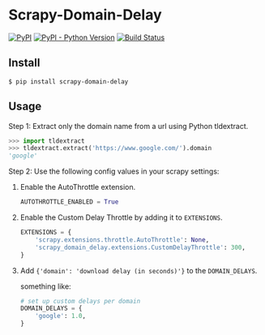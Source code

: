 # Scrapy-Domain-Delay

[![PyPI](https://img.shields.io/pypi/v/scrapy-domain-delay)](https://pypi.org/project/scrapy-domain-delay/)
[![PyPI - Python Version](https://img.shields.io/pypi/pyversions/scrapy-domain-delay)](https://pypi.org/project/scrapy-domain-delay/)
[![Build Status](https://travis-ci.com/ChiaYinChen/scrapy-domain-delay.svg?branch=master)](https://travis-ci.com/ChiaYinChen/scrapy-domain-delay)

## Install
```
$ pip install scrapy-domain-delay
```

## Usage

Step 1: Extract only the domain name from a url using Python tldextract.

```python
>>> import tldextract
>>> tldextract.extract('https://www.google.com/').domain
'google'
```

Step 2: Use the following config values in your scrapy settings:

1. Enable the AutoThrottle extension.

	```python
	AUTOTHROTTLE_ENABLED = True
	```

2. Enable the Custom Delay Throttle by adding it to `EXTENSIONS`.

	```python
	EXTENSIONS = {
	    'scrapy.extensions.throttle.AutoThrottle': None,
	    'scrapy_domain_delay.extensions.CustomDelayThrottle': 300,
	}
	```

3. Add `{'domain': 'download delay (in seconds)'}` to the `DOMAIN_DELAYS`.

	something like:

	```python
	# set up custom delays per domain
	DOMAIN_DELAYS = {
	    'google': 1.0,
	}
	```
